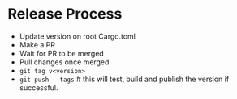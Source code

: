 # Release Process

- Update version on root Cargo.toml
- Make a PR
- Wait for PR to be merged
- Pull changes once merged
- `git tag v<version>`
- `git push --tags` # this will test, build and publish the version if successful.

